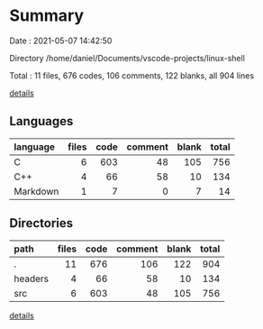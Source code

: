 # Summary

Date : 2021-05-07 14:42:50

Directory /home/daniel/Documents/vscode-projects/linux-shell

Total : 11 files,  676 codes, 106 comments, 122 blanks, all 904 lines

[details](details.md)

## Languages
| language | files | code | comment | blank | total |
| :--- | ---: | ---: | ---: | ---: | ---: |
| C | 6 | 603 | 48 | 105 | 756 |
| C++ | 4 | 66 | 58 | 10 | 134 |
| Markdown | 1 | 7 | 0 | 7 | 14 |

## Directories
| path | files | code | comment | blank | total |
| :--- | ---: | ---: | ---: | ---: | ---: |
| . | 11 | 676 | 106 | 122 | 904 |
| headers | 4 | 66 | 58 | 10 | 134 |
| src | 6 | 603 | 48 | 105 | 756 |

[details](details.md)